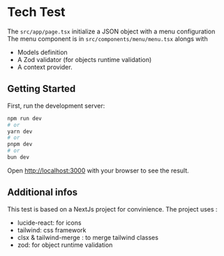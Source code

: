 # Tech Test

The `src/app/page.tsx` initialize a JSON object with a menu configuration
The menu component is in `src/components/menu/menu.tsx` alongs with

- Models definition
- A Zod validator (for objects runtime validation)
- A context provider.

## Getting Started

First, run the development server:

```bash
npm run dev
# or
yarn dev
# or
pnpm dev
# or
bun dev
```

Open [http://localhost:3000](http://localhost:3000) with your browser to see the result.

## Additional infos

This test is based on a NextJs project for convinience.
The project uses :

- lucide-react: for icons
- tailwind: css framework
- clsx & tailwind-merge : to merge tailwind classes
- zod: for object runtime validation

